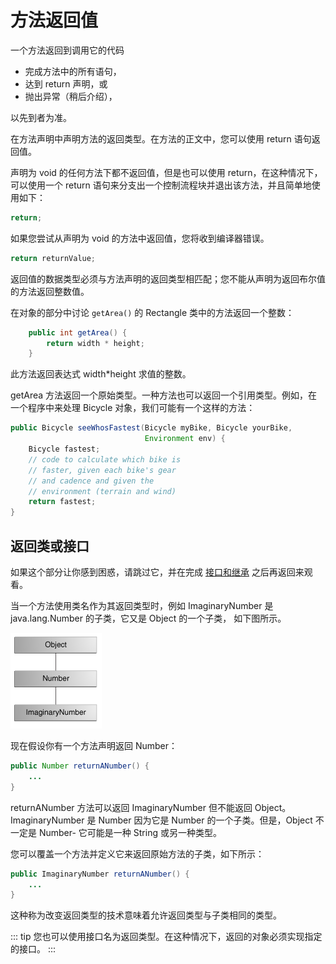 # 方法返回值

一个方法返回到调用它的代码

* 完成方法中的所有语句，
* 达到 return 声明，或
* 抛出异常（稍后介绍），

以先到者为准。

在方法声明中声明方法的返回类型。在方法的正文中，您可以使用 return 语句返回值。

声明为 void 的任何方法下都不返回值，但是也可以使用 return，在这种情况下，可以使用一个 return 语句来分支出一个控制流程块并退出该方法，并且简单地使用如下：

```java
return;
```

如果您尝试从声明为 void 的方法中返回值，您将收到编译器错误。

```java
return returnValue;
```

返回值的数据类型必须与方法声明的返回类型相匹配；您不能从声明为返回布尔值的方法返回整数值。

在对象的部分中讨论 `getArea()` 的 Rectangle  类中的方法返回一个整数：

```java
    public int getArea() {
        return width * height;
    }
```

此方法返回表达式 width*height 求值的整数。

getArea 方法返回一个原始类型。一种方法也可以返回一个引用类型。例如，在一个程序中来处理 Bicycle 对象，我们可能有一个这样的方法：

```java
public Bicycle seeWhosFastest(Bicycle myBike, Bicycle yourBike,
                              Environment env) {
    Bicycle fastest;
    // code to calculate which bike is
    // faster, given each bike's gear
    // and cadence and given the
    // environment (terrain and wind)
    return fastest;
}
```

## 返回类或接口
如果这个部分让你感到困惑，请跳过它，并在完成 [接口和继承](../iandi/index.md) 之后再返回来观看。

当一个方法使用类名作为其返回类型时，例如 ImaginaryNumber 是 java.lang.Number 的子类，它又是 Object 的一个子类， 如下图所示。

![](./assets/classes-hierarchy.gif)

现在假设你有一个方法声明返回 Number：

```java
public Number returnANumber() {
    ...
}
```

returnANumber 方法可以返回 ImaginaryNumber 但不能返回 Object。ImaginaryNumber 是 Number 因为它是 Number 的一个子类。但是，Object 不一定是 Number- 它可能是一种 String 或另一种类型。

您可以覆盖一个方法并定义它来返回原始方法的子类，如下所示：

```java
public ImaginaryNumber returnANumber() {
    ...
}
```

这种称为改变返回类型的技术意味着允许返回类型与子类相同的类型。

::: tip
您也可以使用接口名为返回类型。在这种情况下，返回的对象必须实现指定的接口。
:::
